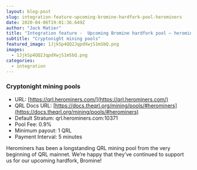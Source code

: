 ```yaml
---
layout: blog-post
slug: integration-feature-upcoming-bromine-hardfork-pool-herominers
date: 2020-04-06T19:01:36.649Z
author: "Jack Matier"
title: "Integration feature -  Upcoming Bromine hardfork pool — herominers"
subtitle: "Cryptonight mining pools"
featured_image: 1JjkSp4QQ2JqpdXwjS1mSbQ.png
images:
  - 1JjkSp4QQ2JqpdXwjS1mSbQ.png
categories:
  - integration
---
```


### Cryptonight mining pools

* URL: [https://qrl.herominers.com/](https://qrl.herominers.com/)
* QRL Docs URL: [https://docs.theqrl.org/mining/pools/#herominers](https://docs.theqrl.org/mining/pools/#herominers)
* Default Stratum: qrl.herominers.com:10371
* Pool Fee: 0.9%
* Minimum payout: 1 QRL
* Payment Interval: 5 minutes

Herominers has been a longstanding QRL mining pool from the very beginning of QRL mainnet. We’re happy that they’ve continued to support us for our upcoming hardfork, Bromine!